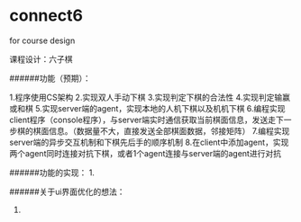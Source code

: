 # connect6
for course design

课程设计：六子棋

######功能（预期）：

1.程序使用CS架构
2.实现双人手动下棋
3.实现判定下棋的合法性
4.实现判定输赢或和棋
5.实现server端的agent，实现本地的人机下棋以及机机下棋
6.编程实现client程序（console程序），与server端实时通信获取当前棋面信息，发送走下一步棋的棋面信息。（数据量不大，直接发送全部棋面数据，邻接矩阵）
7.编程实现server端的异步交互机制和下棋先后手的顺序机制
8.在client中添加agent，实现两个agent同时连接对抗下棋，或者1个agent连接与server端的agent进行对抗


######功能的实现：
1.


######关于ui界面优化的想法：

1.
